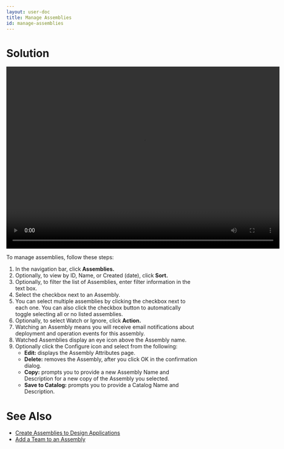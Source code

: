 ```yaml
---
layout: user-doc
title: Manage Assemblies
id: manage-assemblies
---
```


# Solution


<video width="720" height="480" preload="metadata" controls="" class="grovo-video">
    <source src="http://videos.grovo.com/walmart-oneops-0215_managing-assemblies_4668.webm?vpv=1" type="video/webm">
    Your browser does not implement HTML5 video. 
</video>

To manage assemblies, follow these steps:


1. In the navigation bar, click **Assemblies.**
2. Optionally, to view by ID, Name, or Created (date), click **Sort.**
3. Optionally, to filter the list of Assemblies, enter filter information in the text box.
4. Select the checkbox next to an Assembly.
5. You can select multiple assemblies by clicking the checkbox next to each one. You can also click the checkbox button to automatically toggle selecting all or no listed assemblies.
6. Optionally, to select Watch or Ignore, click **Action.**
7. Watching an Assembly means you will receive email notifications about deployment and operation events for this assembly.
8. Watched Assemblies display an eye icon above the Assembly name.
9. Optionally click the Configure icon and select from the following:
    * **Edit:** displays the Assembly Attributes page.
    * **Delete:** removes the Assembly, after you click OK in the confirmation dialog.
    * **Copy:** prompts you to provide a new Assembly Name and Description for a new copy of the Assembly you selected.
    * **Save to Catalog:** prompts you to provide a Catalog Name and Description.

# See Also


* <a href="/user/design/create-assemblies-to-design-application.html">Create Assemblies to Design Applications</a>
* <a href="/user/design/add-team-to-assembly.html">Add a Team to an Assembly</a>